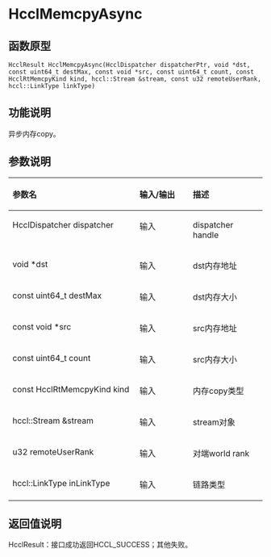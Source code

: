 # HcclMemcpyAsync 

## 函数原型<a name="zh-cn_topic_0000001953703441_section2491mcpsimp"></a>

```
HcclResult HcclMemcpyAsync(HcclDispatcher dispatcherPtr, void *dst, const uint64_t destMax, const void *src, const uint64_t count, const HcclRtMemcpyKind kind, hccl::Stream &stream, const u32 remoteUserRank, hccl::LinkType linkType)
```

## 功能说明<a name="zh-cn_topic_0000001953703441_section2493mcpsimp"></a>

异步内存copy。

## 参数说明<a name="zh-cn_topic_0000001953703441_section2495mcpsimp"></a>

<a name="zh-cn_topic_0000001953703441_table2496mcpsimp"></a>
<table><thead align="left"><tr id="zh-cn_topic_0000001953703441_row2502mcpsimp"><th class="cellrowborder" valign="top" width="50%" id="mcps1.1.4.1.1"><p id="zh-cn_topic_0000001953703441_p2504mcpsimp"><a name="zh-cn_topic_0000001953703441_p2504mcpsimp"></a><a name="zh-cn_topic_0000001953703441_p2504mcpsimp"></a>参数名</p>
</th>
<th class="cellrowborder" valign="top" width="21%" id="mcps1.1.4.1.2"><p id="zh-cn_topic_0000001953703441_p2506mcpsimp"><a name="zh-cn_topic_0000001953703441_p2506mcpsimp"></a><a name="zh-cn_topic_0000001953703441_p2506mcpsimp"></a>输入/输出</p>
</th>
<th class="cellrowborder" valign="top" width="28.999999999999996%" id="mcps1.1.4.1.3"><p id="zh-cn_topic_0000001953703441_p2508mcpsimp"><a name="zh-cn_topic_0000001953703441_p2508mcpsimp"></a><a name="zh-cn_topic_0000001953703441_p2508mcpsimp"></a>描述</p>
</th>
</tr>
</thead>
<tbody><tr id="zh-cn_topic_0000001953703441_row2510mcpsimp"><td class="cellrowborder" valign="top" width="50%" headers="mcps1.1.4.1.1 "><p id="zh-cn_topic_0000001953703441_p2512mcpsimp"><a name="zh-cn_topic_0000001953703441_p2512mcpsimp"></a><a name="zh-cn_topic_0000001953703441_p2512mcpsimp"></a>HcclDispatcher dispatcher</p>
</td>
<td class="cellrowborder" valign="top" width="21%" headers="mcps1.1.4.1.2 "><p id="zh-cn_topic_0000001953703441_p2514mcpsimp"><a name="zh-cn_topic_0000001953703441_p2514mcpsimp"></a><a name="zh-cn_topic_0000001953703441_p2514mcpsimp"></a>输入</p>
</td>
<td class="cellrowborder" valign="top" width="28.999999999999996%" headers="mcps1.1.4.1.3 "><p id="zh-cn_topic_0000001953703441_p2516mcpsimp"><a name="zh-cn_topic_0000001953703441_p2516mcpsimp"></a><a name="zh-cn_topic_0000001953703441_p2516mcpsimp"></a>dispatcher handle</p>
</td>
</tr>
<tr id="zh-cn_topic_0000001953703441_row2517mcpsimp"><td class="cellrowborder" valign="top" width="50%" headers="mcps1.1.4.1.1 "><p id="zh-cn_topic_0000001953703441_p2519mcpsimp"><a name="zh-cn_topic_0000001953703441_p2519mcpsimp"></a><a name="zh-cn_topic_0000001953703441_p2519mcpsimp"></a>void *dst</p>
</td>
<td class="cellrowborder" valign="top" width="21%" headers="mcps1.1.4.1.2 "><p id="zh-cn_topic_0000001953703441_p2521mcpsimp"><a name="zh-cn_topic_0000001953703441_p2521mcpsimp"></a><a name="zh-cn_topic_0000001953703441_p2521mcpsimp"></a>输入</p>
</td>
<td class="cellrowborder" valign="top" width="28.999999999999996%" headers="mcps1.1.4.1.3 "><p id="zh-cn_topic_0000001953703441_p2523mcpsimp"><a name="zh-cn_topic_0000001953703441_p2523mcpsimp"></a><a name="zh-cn_topic_0000001953703441_p2523mcpsimp"></a>dst内存地址</p>
</td>
</tr>
<tr id="zh-cn_topic_0000001953703441_row2524mcpsimp"><td class="cellrowborder" valign="top" width="50%" headers="mcps1.1.4.1.1 "><p id="zh-cn_topic_0000001953703441_p2526mcpsimp"><a name="zh-cn_topic_0000001953703441_p2526mcpsimp"></a><a name="zh-cn_topic_0000001953703441_p2526mcpsimp"></a>const uint64_t destMax</p>
</td>
<td class="cellrowborder" valign="top" width="21%" headers="mcps1.1.4.1.2 "><p id="zh-cn_topic_0000001953703441_p2528mcpsimp"><a name="zh-cn_topic_0000001953703441_p2528mcpsimp"></a><a name="zh-cn_topic_0000001953703441_p2528mcpsimp"></a>输入</p>
</td>
<td class="cellrowborder" valign="top" width="28.999999999999996%" headers="mcps1.1.4.1.3 "><p id="zh-cn_topic_0000001953703441_p2530mcpsimp"><a name="zh-cn_topic_0000001953703441_p2530mcpsimp"></a><a name="zh-cn_topic_0000001953703441_p2530mcpsimp"></a>dst内存大小</p>
</td>
</tr>
<tr id="zh-cn_topic_0000001953703441_row2531mcpsimp"><td class="cellrowborder" valign="top" width="50%" headers="mcps1.1.4.1.1 "><p id="zh-cn_topic_0000001953703441_p2533mcpsimp"><a name="zh-cn_topic_0000001953703441_p2533mcpsimp"></a><a name="zh-cn_topic_0000001953703441_p2533mcpsimp"></a>const void *src</p>
</td>
<td class="cellrowborder" valign="top" width="21%" headers="mcps1.1.4.1.2 "><p id="zh-cn_topic_0000001953703441_p2535mcpsimp"><a name="zh-cn_topic_0000001953703441_p2535mcpsimp"></a><a name="zh-cn_topic_0000001953703441_p2535mcpsimp"></a>输入</p>
</td>
<td class="cellrowborder" valign="top" width="28.999999999999996%" headers="mcps1.1.4.1.3 "><p id="zh-cn_topic_0000001953703441_p2537mcpsimp"><a name="zh-cn_topic_0000001953703441_p2537mcpsimp"></a><a name="zh-cn_topic_0000001953703441_p2537mcpsimp"></a>src内存地址</p>
</td>
</tr>
<tr id="zh-cn_topic_0000001953703441_row2538mcpsimp"><td class="cellrowborder" valign="top" width="50%" headers="mcps1.1.4.1.1 "><p id="zh-cn_topic_0000001953703441_p2540mcpsimp"><a name="zh-cn_topic_0000001953703441_p2540mcpsimp"></a><a name="zh-cn_topic_0000001953703441_p2540mcpsimp"></a>const uint64_t count</p>
</td>
<td class="cellrowborder" valign="top" width="21%" headers="mcps1.1.4.1.2 "><p id="zh-cn_topic_0000001953703441_p2542mcpsimp"><a name="zh-cn_topic_0000001953703441_p2542mcpsimp"></a><a name="zh-cn_topic_0000001953703441_p2542mcpsimp"></a>输入</p>
</td>
<td class="cellrowborder" valign="top" width="28.999999999999996%" headers="mcps1.1.4.1.3 "><p id="zh-cn_topic_0000001953703441_p2544mcpsimp"><a name="zh-cn_topic_0000001953703441_p2544mcpsimp"></a><a name="zh-cn_topic_0000001953703441_p2544mcpsimp"></a>src内存大小</p>
</td>
</tr>
<tr id="zh-cn_topic_0000001953703441_row2545mcpsimp"><td class="cellrowborder" valign="top" width="50%" headers="mcps1.1.4.1.1 "><p id="zh-cn_topic_0000001953703441_p2547mcpsimp"><a name="zh-cn_topic_0000001953703441_p2547mcpsimp"></a><a name="zh-cn_topic_0000001953703441_p2547mcpsimp"></a>const HcclRtMemcpyKind kind</p>
</td>
<td class="cellrowborder" valign="top" width="21%" headers="mcps1.1.4.1.2 "><p id="zh-cn_topic_0000001953703441_p2549mcpsimp"><a name="zh-cn_topic_0000001953703441_p2549mcpsimp"></a><a name="zh-cn_topic_0000001953703441_p2549mcpsimp"></a>输入</p>
</td>
<td class="cellrowborder" valign="top" width="28.999999999999996%" headers="mcps1.1.4.1.3 "><p id="zh-cn_topic_0000001953703441_p2551mcpsimp"><a name="zh-cn_topic_0000001953703441_p2551mcpsimp"></a><a name="zh-cn_topic_0000001953703441_p2551mcpsimp"></a>内存copy类型</p>
</td>
</tr>
<tr id="zh-cn_topic_0000001953703441_row2552mcpsimp"><td class="cellrowborder" valign="top" width="50%" headers="mcps1.1.4.1.1 "><p id="zh-cn_topic_0000001953703441_p2554mcpsimp"><a name="zh-cn_topic_0000001953703441_p2554mcpsimp"></a><a name="zh-cn_topic_0000001953703441_p2554mcpsimp"></a>hccl::Stream &amp;stream</p>
</td>
<td class="cellrowborder" valign="top" width="21%" headers="mcps1.1.4.1.2 "><p id="zh-cn_topic_0000001953703441_p2556mcpsimp"><a name="zh-cn_topic_0000001953703441_p2556mcpsimp"></a><a name="zh-cn_topic_0000001953703441_p2556mcpsimp"></a>输入</p>
</td>
<td class="cellrowborder" valign="top" width="28.999999999999996%" headers="mcps1.1.4.1.3 "><p id="zh-cn_topic_0000001953703441_p2558mcpsimp"><a name="zh-cn_topic_0000001953703441_p2558mcpsimp"></a><a name="zh-cn_topic_0000001953703441_p2558mcpsimp"></a>stream对象</p>
</td>
</tr>
<tr id="zh-cn_topic_0000001953703441_row2559mcpsimp"><td class="cellrowborder" valign="top" width="50%" headers="mcps1.1.4.1.1 "><p id="zh-cn_topic_0000001953703441_p2561mcpsimp"><a name="zh-cn_topic_0000001953703441_p2561mcpsimp"></a><a name="zh-cn_topic_0000001953703441_p2561mcpsimp"></a>u32 remoteUserRank</p>
</td>
<td class="cellrowborder" valign="top" width="21%" headers="mcps1.1.4.1.2 "><p id="zh-cn_topic_0000001953703441_p2563mcpsimp"><a name="zh-cn_topic_0000001953703441_p2563mcpsimp"></a><a name="zh-cn_topic_0000001953703441_p2563mcpsimp"></a>输入</p>
</td>
<td class="cellrowborder" valign="top" width="28.999999999999996%" headers="mcps1.1.4.1.3 "><p id="zh-cn_topic_0000001953703441_p2565mcpsimp"><a name="zh-cn_topic_0000001953703441_p2565mcpsimp"></a><a name="zh-cn_topic_0000001953703441_p2565mcpsimp"></a>对端world rank</p>
</td>
</tr>
<tr id="zh-cn_topic_0000001953703441_row2566mcpsimp"><td class="cellrowborder" valign="top" width="50%" headers="mcps1.1.4.1.1 "><p id="zh-cn_topic_0000001953703441_p2568mcpsimp"><a name="zh-cn_topic_0000001953703441_p2568mcpsimp"></a><a name="zh-cn_topic_0000001953703441_p2568mcpsimp"></a>hccl::LinkType inLinkType</p>
</td>
<td class="cellrowborder" valign="top" width="21%" headers="mcps1.1.4.1.2 "><p id="zh-cn_topic_0000001953703441_p2570mcpsimp"><a name="zh-cn_topic_0000001953703441_p2570mcpsimp"></a><a name="zh-cn_topic_0000001953703441_p2570mcpsimp"></a>输入</p>
</td>
<td class="cellrowborder" valign="top" width="28.999999999999996%" headers="mcps1.1.4.1.3 "><p id="zh-cn_topic_0000001953703441_p2572mcpsimp"><a name="zh-cn_topic_0000001953703441_p2572mcpsimp"></a><a name="zh-cn_topic_0000001953703441_p2572mcpsimp"></a>链路类型</p>
</td>
</tr>
</tbody>
</table>

## 返回值说明<a name="zh-cn_topic_0000001953703441_section2573mcpsimp"></a>

HcclResult：接口成功返回HCCL\_SUCCESS；其他失败。

